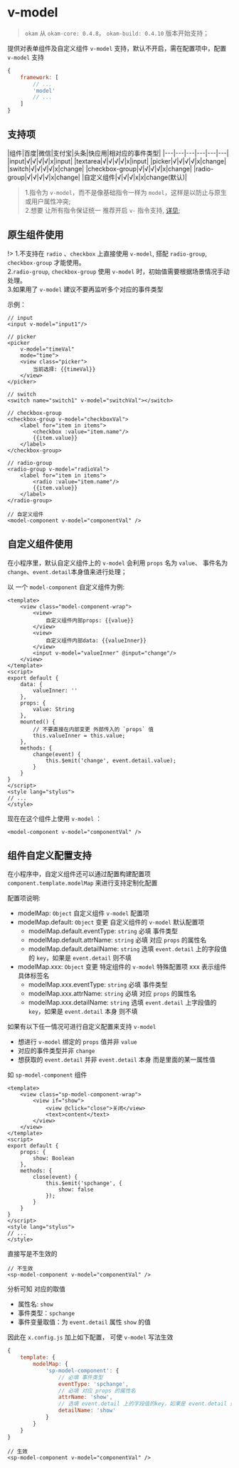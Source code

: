 # v-model

> `okam` 从 `okam-core: 0.4.8`， `okam-build: 0.4.10` 版本开始支持；

提供对表单组件及自定义组件 `v-model` 支持，默认不开启，需在配置项中，配置 `v-model` 支持


``` base.config.js
{
    framework: [
        // ...
        'model'
        // ...
    ]
}
```

## 支持项

|组件|百度|微信|支付宝|头条|快应用|相对应的事件类型|
|---|---|---|---|---|---|
|input|√|√|√|√|x|input|
|textarea|√|√|√|√|x|input|
|picker|√|√|√|√|x|change|
|switch|√|√|√|√|x|change|
|checkbox-group|√|√|√|√|x|change|
|radio-group|√|√|√|√|x|change|
|自定义组件|√|√|√|x|x|change(默认)|

> 1.指令为 `v-model`，而不是像基础指令一样为 `model`，这样是以防止与原生或用户属性冲突;<br>
  2.想要 让所有指令保证统一 推荐开启 `v-` 指令支持, [详见](template/vueSyntax.md);

## 原生组件使用

!>
    1.不支持在 `radio` 、`checkbox` 上直接使用 `v-model`, 搭配 `radio-group`, `checkbox-group` 才能使用。<br>
    2.`radio-group`, `checkbox-group` 使用 `v-model` 时，初始值需要根据场景情况手动处理。<br>
    3.如果用了 `v-model` 建议不要再监听多个对应的事件类型

示例：

```
// input
<input v-model="input1"/>

// picker
<picker
    v-model="timeVal"
    mode="time">
    <view class="picker">
        当前选择: {{timeVal}}
    </view>
</picker>

// switch
<switch name="switch1" v-model="switchVal"></switch>

// checkbox-group
<checkbox-group v-model="checkboxVal">
    <label for="item in items">
        <checkbox :value="item.name"/>
        {{item.value}}
    </label>
</checkbox-group>

// radio-group
<radio-group v-model="radioVal">
    <label for="item in items">
        <radio :value="item.name"/>
        {{item.value}}
    </label>
</radio-group>

// 自定义组件
<model-component v-model="componentVal" />
```

## 自定义组件使用
在小程序里，默认自定义组件上的 `v-model` 会利用 `props` 名为 `value`、 事件名为 `change`、`event.detail`本身值来进行处理；

以 一个 `model-component` 自定义组件为例:

```
<template>
    <view class="model-component-wrap">
        <view>
            自定义组件内部props: {{value}}
        </view>
        <view>
            自定义组件内部data: {{valueInner}}
        </view>
        <input v-model="valueInner" @input="change"/>
    </view>
</template>
<script>
export default {
    data: {
        valueInner: ''
    },
    props: {
        value: String
    },
    mounted() {
        // 不要直接在内部变更 外部传入的 `props` 值
        this.valueInner = this.value;
    },
    methods: {
        change(event) {
            this.$emit('change', event.detail.value);
        }
    }
}
</script>
<style lang="stylus">
// ...
</style>
```

现在在这个组件上使用 `v-model` ：

```
<model-component v-model="componentVal" />
```

## 组件自定义配置支持
在小程序中，自定义组件还可以通过配置构建配置项 `component.template.modelMap` 来进行支持定制化配置

配置项说明:

* modelMap: `Object` 自定义组件 `v-model` 配置项
* modelMap.default: `Object` 变更  自定义组件的 `v-model` 默认配置项
    * modelMap.default.eventType: `string` 必填 事件类型
    * modelMap.default.attrName: `string` 必填 对应 `props` 的属性名
    * modelMap.default.detailName: `string` 选填 `event.detail` 上的字段值的 `key`，如果是 `event.detail` 则不填
* modelMap.xxx: `Object` 变更  特定组件的 `v-model` 特殊配置项 xxx 表示组件具体标签名
    * modelMap.xxx.eventType: `string` 必填 事件类型
    * modelMap.xxx.attrName: `string` 必填 对应 `props` 的属性名
    * modelMap.xxx.detailName: `string` 选填 `event.detail` 上字段值的 `key`，如果是 `event.detail` 本身 则不填

如果有以下任一情况可进行自定义配置来支持 `v-model`

* 想进行 `v-model` 绑定的 `props` 值并非 `value`
* 对应的事件类型并非 `change`
* 想获取的 `event.detail` 并非 `event.detail` 本身 而是里面的某一属性值

如 `sp-model-component` 组件

```
<template>
    <view class="sp-model-component-wrap">
        <view if="show">
            <view @click="close">关闭</view>
            <text>content</text>
        </view>
    </view>
</template>
<script>
export default {
    props: {
        show: Boolean
    },
    methods: {
        close(event) {
            this.$emit('spchange', {
                show: false
            });
        }
    }
}
</script>
<style lang="stylus">
// ...
</style>
```

直接写是不生效的

```
// 不生效
<sp-model-component v-model="componentVal" />
```

分析可知 对应的取值

- 属性名: `show`
- 事件类型：`spchange`
- 事件变量取值：为 `event.detail` 属性 `show` 的值

因此在 `x.config.js` 加上如下配置， 可使 `v-model` 写法生效

```js
{
    template: {
        modelMap: {
            'sp-model-component': {
                // 必填 事件类型
                eventType: 'spchange',
                // 必填 对应 props 的属性名
                attrName: 'show',
                // 选填 event.detail 上的字段值的key，如果是 event.detail 则不填
                detailName: 'show'
            }
        }
    }
}

```

```
// 生效
<sp-model-component v-model="componentVal" />
```

